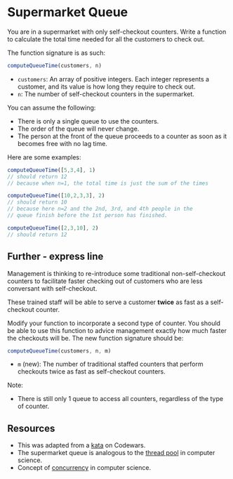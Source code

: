 # Supermarket Queue

You are in a supermarket with only self-checkout counters. Write a function to calculate the total time needed for all the customers to check out.

The function signature is as such:

```js
computeQueueTime(customers, n)
```

- `customers`: An array of positive integers. Each integer represents a customer, and its value is how long they require to check out.
- `n`: The number of self-checkout counters in the supermarket.

You can assume the following:

- There is only a single queue to use the counters.
- The order of the queue will never change. 
- The person at the front of the queue proceeds to a counter as soon as it becomes free with no lag time.

Here are some examples:

```js
computeQueueTime([5,3,4], 1)
// should return 12
// because when n=1, the total time is just the sum of the times

computeQueueTime([10,2,3,3], 2)
// should return 10
// because here n=2 and the 2nd, 3rd, and 4th people in the 
// queue finish before the 1st person has finished.

computeQueueTime([2,3,10], 2)
// should return 12
```

## Further - express line

Management is thinking to re-introduce some traditional non-self-checkout counters to facilitate faster checking out of customers who are less conversant with self-checkout.

These trained staff will be able to serve a customer __twice__ as fast as a self-checkout counter.

Modify your function to incorporate a second type of counter. You should be able to use this function to advice management exactly how much faster the checkouts will be. The new function signature should be:

```js
computeQueueTime(customers, n, m)
```

- `m` (new): The number of traditional staffed counters that perform checkouts twice as fast as self-checkout counters.

Note:

- There is still only 1 queue to access all counters, regardless of the type of counter.

## Resources

- This was adapted from a [kata](https://www.codewars.com/kata/the-supermarket-queue/train/python) on Codewars.
- The supermarket queue is analogous to the [thread pool](https://en.wikipedia.org/wiki/Thread_pool) in computer science.
- Concept of [concurrency](https://en.wikipedia.org/wiki/Concurrency_(computer_science)) in computer science.

